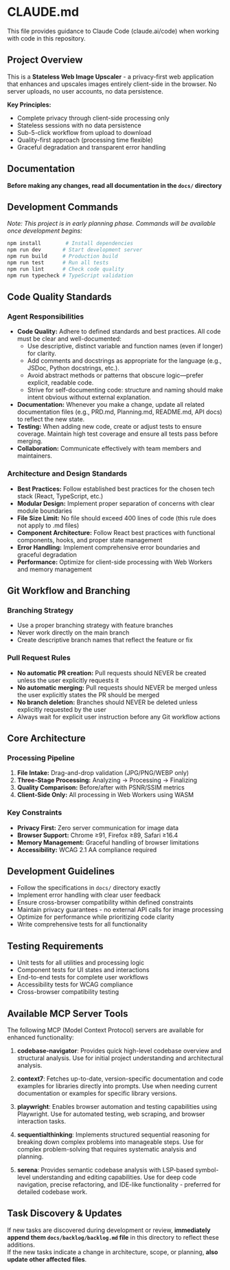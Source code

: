 # CLAUDE.md

This file provides guidance to Claude Code (claude.ai/code) when working with code in this repository.

## Project Overview

This is a **Stateless Web Image Upscaler** - a privacy-first web application that enhances and upscales images entirely client-side in the browser. No server uploads, no user accounts, no data persistence.

**Key Principles:**
- Complete privacy through client-side processing only
- Stateless sessions with no data persistence 
- Sub-5-click workflow from upload to download
- Quality-first approach (processing time flexible)
- Graceful degradation and transparent error handling

## Documentation

**Before making any changes, read all documentation in the `docs/` directory**


## Development Commands

*Note: This project is in early planning phase. Commands will be available once development begins:*

```bash
npm install        # Install dependencies
npm run dev       # Start development server
npm run build     # Production build
npm run test      # Run all tests
npm run lint      # Check code quality
npm run typecheck # TypeScript validation
```

## Code Quality Standards

### Agent Responsibilities

- **Code Quality:** Adhere to defined standards and best practices. All code must be clear and well-documented:
  - Use descriptive, distinct variable and function names (even if longer) for clarity.
  - Add comments and docstrings as appropriate for the language (e.g., JSDoc, Python docstrings, etc.).
  - Avoid abstract methods or patterns that obscure logic—prefer explicit, readable code.
  - Strive for self-documenting code: structure and naming should make intent obvious without external explanation.
- **Documentation:** Whenever you make a change, update all related documentation files (e.g., PRD.md, Planning.md, README.md, API docs) to reflect the new state.
- **Testing:** When adding new code, create or adjust tests to ensure coverage. Maintain high test coverage and ensure all tests pass before merging.
- **Collaboration:** Communicate effectively with team members and maintainers.

### Architecture and Design Standards

- **Best Practices:** Follow established best practices for the chosen tech stack (React, TypeScript, etc.)
- **Modular Design:** Implement proper separation of concerns with clear module boundaries
- **File Size Limit:** No file should exceed 400 lines of code (this rule does not apply to .md files)
- **Component Architecture:** Follow React best practices with functional components, hooks, and proper state management
- **Error Handling:** Implement comprehensive error boundaries and graceful degradation
- **Performance:** Optimize for client-side processing with Web Workers and memory management

## Git Workflow and Branching

### Branching Strategy
- Use a proper branching strategy with feature branches
- Never work directly on the main branch
- Create descriptive branch names that reflect the feature or fix

### Pull Request Rules
- **No automatic PR creation:** Pull requests should NEVER be created unless the user explicitly requests it
- **No automatic merging:** Pull requests should NEVER be merged unless the user explicitly states the PR should be merged  
- **No branch deletion:** Branches should NEVER be deleted unless explicitly requested by the user
- Always wait for explicit user instruction before any Git workflow actions

## Core Architecture

### Processing Pipeline
1. **File Intake:** Drag-and-drop validation (JPG/PNG/WEBP only)
2. **Three-Stage Processing:** Analyzing → Processing → Finalizing
3. **Quality Comparison:** Before/after with PSNR/SSIM metrics
4. **Client-Side Only:** All processing in Web Workers using WASM

### Key Constraints
- **Privacy First:** Zero server communication for image data
- **Browser Support:** Chrome ≥91, Firefox ≥89, Safari ≥16.4
- **Memory Management:** Graceful handling of browser limitations
- **Accessibility:** WCAG 2.1 AA compliance required

## Development Guidelines

- Follow the specifications in `docs/` directory exactly
- Implement error handling with clear user feedback
- Ensure cross-browser compatibility within defined constraints
- Maintain privacy guarantees - no external API calls for image processing
- Optimize for performance while prioritizing code clarity
- Write comprehensive tests for all functionality

## Testing Requirements

- Unit tests for all utilities and processing logic
- Component tests for UI states and interactions  
- End-to-end tests for complete user workflows
- Accessibility tests for WCAG compliance
- Cross-browser compatibility testing


## Available MCP Server Tools

The following MCP (Model Context Protocol) servers are available for enhanced functionality:

1. **codebase-navigator**: Provides quick high-level codebase overview and structural analysis. Use for initial project understanding and architectural analysis.

2. **context7**: Fetches up-to-date, version-specific documentation and code examples for libraries directly into prompts. Use when needing current documentation or examples for specific library versions.

3. **playwright**: Enables browser automation and testing capabilities using Playwright. Use for automated testing, web scraping, and browser interaction tasks.

4. **sequentialthinking**: Implements structured sequential reasoning for breaking down complex problems into manageable steps. Use for complex problem-solving that requires systematic analysis and planning.

5. **serena**: Provides semantic codebase analysis with LSP-based symbol-level understanding and editing capabilities. Use for deep code navigation, precise refactoring, and IDE-like functionality - preferred for detailed codebase work.

## Task Discovery & Updates

If new tasks are discovered during development or review, **immediately append them `docs/backlog/backlog.md` file** in this directory to reflect these additions.  
If the new tasks indicate a change in architecture, scope, or planning, **also update other affected files**.
